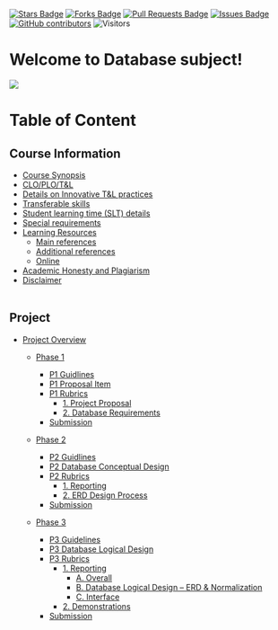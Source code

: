<a href="https://github.com/IzyanIzzatiK/SECD2523-Database/stargazers"><img src="https://img.shields.io/github/stars/IzyanIzzatiK/SECD2523-Database" alt="Stars Badge"/></a>
<a href="https://github.com/IzyanIzzatiK/SECD2523-Database/network/members"><img src="https://img.shields.io/github/forks/IzyanIzzatiK/SECD2523-Database" alt="Forks Badge"/></a>
<a href="https://github.com/IzyanIzzatiK/SECD2523-Database/pulls"><img src="https://img.shields.io/github/issues-pr/IzyanIzzatiK/SECD2523-Database" alt="Pull Requests Badge"/></a>
<a href="https://github.com/IzyanIzzatiK/SECD2523-Database"><img src="https://img.shields.io/github/issues/IzyanIzzatiK/SECD2523-Database" alt="Issues Badge"/></a>
<a href="https://github.com/IzyanIzzatiK/SECD2523-Database/graphs/contributors"><img alt="GitHub contributors" src="https://img.shields.io/github/contributors/IzyanIzzatiK/BDM?color=2b9348"></a>
![Visitors](https://api.visitorbadge.io/api/visitors?path=https%3A%2F%2Fgithub.com%2FIzyanIzzatiK%2BDM&labelColor=%23d9e3f0&countColor=%23697689&style=flat)

# Welcome to Database subject!

![](https://bs-uploads.toptal.io/blackfish-uploads/components/seo/content/og_image_file/og_image/1282569/0712-Bad_Practices_in_Database_Design_-_Are_You_Making_These_Mistakes_Dan_Social-754bc73011e057dc76e55a44a954e0c3.png)

# Table of Content

## Course Information
  - [Course Synopsis](https://github.com/IzyanIzzatiK/SECD2523-Database/blob/main/CI.md#course-synopsis)
  - [CLO/PLO/T&L](https://github.com/IzyanIzzatiK/SECD2523-Database/blob/main/CI.md#mapping-of-the-course-learning-outcomes-clo-to-the-programme-learning-outcomes-plo-teaching--learning-tl-methods-and-assessment-methods)
  - [Details on Innovative T&L practices](https://github.com/IzyanIzzatiK/SECD2523-Database/blob/main/CI.md#details-on-innovative-tl-practices)
  - [Transferable skills](https://github.com/IzyanIzzatiK/SECD2523-Database/blob/main/CI.md#transferable-skills-generic-skills-learned-in-course-of-study-which-can-be-useful-and-utilised-in-other-settings)
  - [Student learning time (SLT) details](https://github.com/IzyanIzzatiK/SECD2523-Database/blob/main/CI.md#student-learning-time-slt-details)
  - [Special requirements](https://github.com/IzyanIzzatiK/SECD2523-Database/blob/main/CI.md#special-requirements-to-deliver-the-course-eg-software-nursery-computer-lab-simulation-room)
  - [Learning Resources](https://github.com/IzyanIzzatiK/SECD2523-Database/blob/main/CI.md#learning-resources)
    - [Main references](https://github.com/IzyanIzzatiK/SECD2523-Database/blob/main/CI.md#main-references)
    - [Additional references](https://github.com/IzyanIzzatiK/SECD2523-Database/blob/main/CI.md#additional-references)
    - [Online](https://github.com/IzyanIzzatiK/SECD2523-Database/blob/main/CI.md#online)
  - [Academic Honesty and Plagiarism](https://github.com/IzyanIzzatiK/SECD2523-Database/blob/main/CI.md#academic-honesty-and-plagiarism-below-is-just-a-sample)
  - [Disclaimer](https://github.com/IzyanIzzatiK/SECD2523-Database/blob/main/CI.md#disclaimer) <br> <br>

## Project 
- [Project Overview](project/project_overview.md)
  - [Phase 1](project/phase%201/README.md)
    - [P1 Guidlines](https://github.com/IzyanIzzatiK/SECD2523-Database/blob/main/project/phase%201/README.md#p1-guidelines)
    - [P1 Proposal Item](https://github.com/IzyanIzzatiK/SECD2523-Database/blob/main/project/phase%201/README.md#p1-proposal-item)
    - [P1 Rubrics](https://github.com/IzyanIzzatiK/SECD2523-Database/blob/main/project/phase%201/README.md#p1-rubrics)
      - [1. Project Proposal](https://github.com/IzyanIzzatiK/SECD2523-Database/blob/main/project/phase%201/README.md#1-project-proposal)
      - [2. Database Requirements](https://github.com/IzyanIzzatiK/SECD2523-Database/blob/main/project/phase%201/README.md#2-database-requirements)
    - [Submission](https://github.com/IzyanIzzatiK/SECD2523-Database/blob/main/project/phase%201/README.md#submission)

  - [Phase 2](project/phase%202/README.md)
    - [P2 Guidlines](https://github.com/IzyanIzzatiK/SECD2523-Database/blob/main/project/phase%202/README.md#p2-guidelines)
    - [P2 Database Conceptual Design](https://github.com/IzyanIzzatiK/SECD2523-Database/blob/main/project/phase%202/README.md#p2-database-conceptual-design)
    - [P2 Rubrics](https://github.com/IzyanIzzatiK/SECD2523-Database/blob/main/project/phase%202/README.md#p2-rubric)
      - [1. Reporting](https://github.com/IzyanIzzatiK/SECD2523-Database/blob/main/project/phase%202/README.md#1-reporting-2)
      - [2. ERD Design Process ](https://github.com/IzyanIzzatiK/SECD2523-Database/blob/main/project/phase%202/README.md#2erd-design-process-3)
    - [Submission](https://github.com/IzyanIzzatiK/SECD2523-Database/blob/main/project/phase%202/README.md#submission)

  - [Phase 3](project/phase%203/README.md)
    - [P3 Guidelines](https://github.com/IzyanIzzatiK/SECD2523-Database/blob/main/project/phase%203/README.md#p3-guidelines)
    - [P3 Database Logical Design](https://github.com/IzyanIzzatiK/SECD2523-Database/blob/main/project/phase%203/README.md#p3-database-logical-design)
    - [P3 Rubrics](https://github.com/IzyanIzzatiK/SECD2523-Database/blob/main/project/phase%203/README.md#p3-rubrics)
      - [1. Reporting](https://github.com/IzyanIzzatiK/SECD2523-Database/blob/main/project/phase%203/README.md#1-reporting)
        - [A. Overall](https://github.com/IzyanIzzatiK/SECD2523-Database/blob/main/project/phase%203/README.md#a-overall-2)
        - [B. Database Logical Design – ERD & Normalization](https://github.com/IzyanIzzatiK/SECD2523-Database/blob/main/project/phase%203/README.md#bdatabase-logical-design--erd--normalization-6)
        - [C. Interface](https://github.com/IzyanIzzatiK/SECD2523-Database/blob/main/project/phase%203/README.md#cinterface-2)
      - [2. Demonstrations](https://github.com/IzyanIzzatiK/SECD2523-Database/blob/main/project/phase%203/README.md#2demonstrations-10)
    - [Submission](https://github.com/IzyanIzzatiK/SECD2523-Database/blob/main/project/phase%203/README.md#submission)

